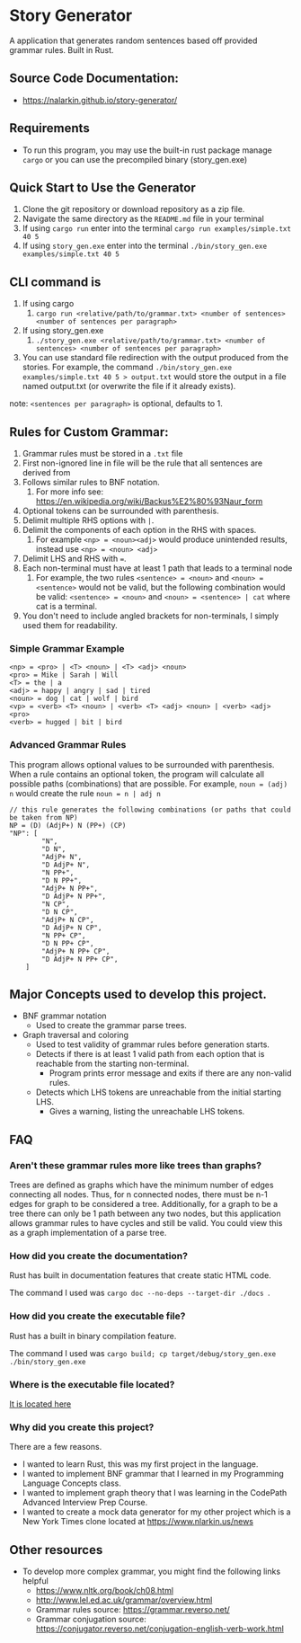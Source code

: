 # Story Generator

A application that generates random sentences based off provided grammar rules. Built in Rust.

## Source Code Documentation:

- https://nalarkin.github.io/story-generator/

## Requirements

- To run this program, you may use the built-in rust package manage `cargo` or you can use the precompiled binary (story_gen.exe)

## Quick Start to Use the Generator

1. Clone the git repository or download repository as a zip file.
2. Navigate the same directory as the `README.md` file in your terminal
3. If using `cargo run` enter into the terminal `cargo run examples/simple.txt 40 5`
4. If using `story_gen.exe` enter into the terminal `./bin/story_gen.exe examples/simple.txt 40 5`

## CLI command is

1. If using cargo
   1. `cargo run <relative/path/to/grammar.txt> <number of sentences> <number of sentences per paragraph>`
2. If using story_gen.exe
   1. `./story_gen.exe <relative/path/to/grammar.txt> <number of sentences> <number of sentences per paragraph>`
3. You can use standard file redirection with the output produced from the stories. For example, the command `./bin/story_gen.exe examples/simple.txt 40 5 > output.txt` would store the output in a file named output.txt (or overwrite the file if it already exists).

note: `<sentences per paragraph>` is optional, defaults to 1.

## Rules for Custom Grammar:

1. Grammar rules must be stored in a `.txt` file
2. First non-ignored line in file will be the rule that all sentences are derived from
3. Follows similar rules to BNF notation.
   1. For more info see: https://en.wikipedia.org/wiki/Backus%E2%80%93Naur_form
4. Optional tokens can be surrounded with parenthesis.
5. Delimit multiple RHS options with `|`.
6. Delimit the components of each option in the RHS with spaces.
   1. For example `<np> = <noun><adj>` would produce unintended results, instead use `<np> = <noun> <adj>`
7. Delimit LHS and RHS with `=`.
8. Each non-terminal must have at least 1 path that leads to a terminal node
   1. For example, the two rules `<sentence> = <noun>` and `<noun> = <sentence>` would not be valid, but the following combination would be valid: `<sentence> = <noun>` and `<noun> = <sentence> | cat` where cat is a terminal.
9. You don't need to include angled brackets for non-terminals, I simply used them for readability.

### Simple Grammar Example

````<sentence> = <np> <vp>
<np> = <pro> | <T> <noun> | <T> <adj> <noun>
<pro> = Mike | Sarah | Will
<T> = the | a
<adj> = happy | angry | sad | tired
<noun> = dog | cat | wolf | bird
<vp> = <verb> <T> <noun> | <verb> <T> <adj> <noun> | <verb> <adj> <pro>
<verb> = hugged | bit | bird
````

### Advanced Grammar Rules

This program allows optional values to be surrounded with parenthesis. When a rule contains an optional token, the program will calculate all possible paths (combinations) that are possible. For example, `noun = (adj) n` would create the rule `noun = n | adj n`

```
// this rule generates the following combinations (or paths that could be taken from NP)
NP = (D) (AdjP+) N (PP+) (CP)  
"NP": [
        "N",
        "D N",
        "AdjP+ N",
        "D AdjP+ N",
        "N PP+",
        "D N PP+",
        "AdjP+ N PP+",
        "D AdjP+ N PP+",
        "N CP",
        "D N CP",
        "AdjP+ N CP",
        "D AdjP+ N CP",
        "N PP+ CP",
        "D N PP+ CP",
        "AdjP+ N PP+ CP",
        "D AdjP+ N PP+ CP",
    ]
```

## Major Concepts used to develop this project.

- BNF grammar notation
  - Used to create the grammar parse trees.
- Graph traversal and coloring
  - Used to test validity of grammar rules before generation starts.
  - Detects if there is at least 1 valid path from each option that is reachable from the starting non-terminal.
    - Program prints error message and exits if there are any non-valid rules.
  - Detects which LHS tokens are unreachable from the initial starting LHS.
    - Gives a warning, listing the unreachable LHS tokens.

## FAQ

### Aren't these grammar rules more like trees than graphs?

Trees are defined as graphs which have the minimum number of edges connecting all nodes. Thus, for n connected nodes, there must be n-1 edges for graph to be considered a tree. Additionally, for a graph to be a tree there can only be 1 path between any two nodes, but this application allows grammar rules to have cycles and still be valid. You could view this as a graph implementation of a parse tree. 

### How did you create the documentation?

Rust has built in documentation features that create static HTML code.

The command I used was `cargo doc --no-deps --target-dir ./docs `.

### How did you create the executable file?

Rust has a built in binary compilation feature.

The command I used was `cargo build; cp target/debug/story_gen.exe ./bin/story_gen.exe`

### Where is the executable file located?

[It is located here](./bin/)

### Why did you create this project?

There are a few reasons.

* I wanted to learn Rust, this was my first project in the language.
* I wanted to implement BNF grammar that I learned in my Programming Language Concepts class.
* I wanted to implement graph theory that I was learning in the CodePath Advanced Interview Prep Course.
* I wanted to create a mock data generator for my other project which is a New York Times clone located at https://www.nlarkin.us/news

## Other resources

- To develop more complex grammar, you might find the following links helpful
  - https://www.nltk.org/book/ch08.html
  - http://www.lel.ed.ac.uk/grammar/overview.html
  - Grammar rules source: https://grammar.reverso.net/
  - Grammar conjugation source: https://conjugator.reverso.net/conjugation-english-verb-work.html

